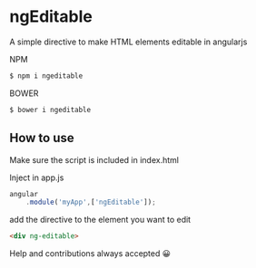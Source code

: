 # ngEditable
A simple directive to make HTML elements editable in angularjs

NPM
```bash
$ npm i ngeditable
```
BOWER

```bash
$ bower i ngeditable
```

## How to use
Make sure the script is included in index.html

Inject in app.js 
```js
angular
    .module('myApp',['ngEditable']);
```
add the directive to the element you want to edit

```html
<div ng-editable>
```

Help and contributions always accepted 😀